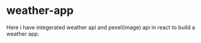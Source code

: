 # weather-app
Here i have integerated weather api and pexel(image) api in react to build a weather app. 
